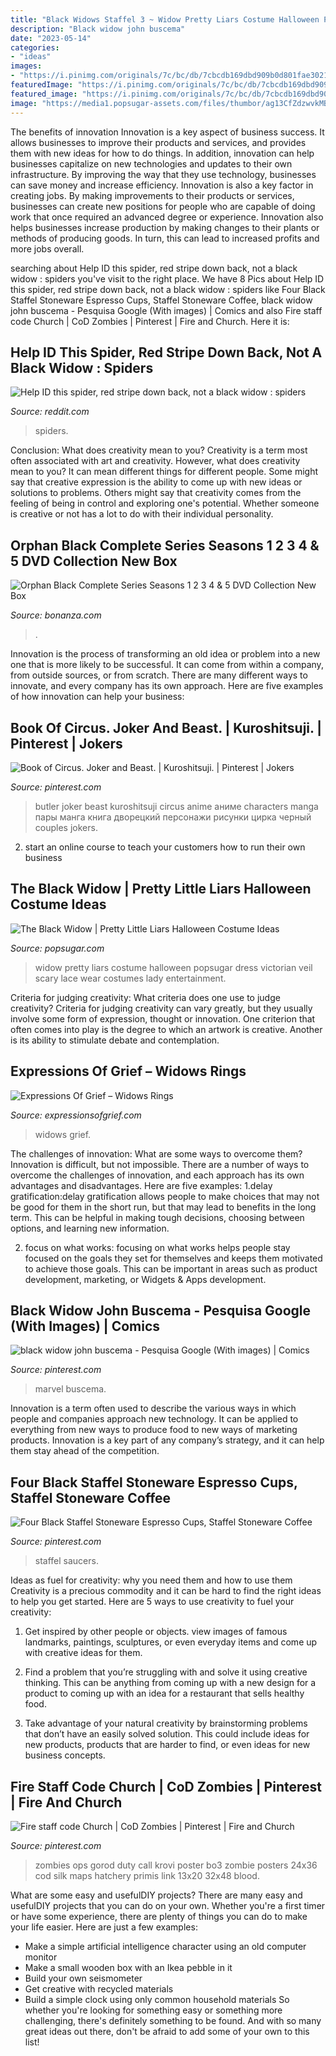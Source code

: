 ```yaml
---
title: "Black Widows Staffel 3 ~ Widow Pretty Liars Costume Halloween Popsugar Dress Victorian Veil Scary Lace Wear Costumes Lady Entertainment"
description: "Black widow john buscema"
date: "2023-05-14"
categories:
- "ideas"
images:
- "https://i.pinimg.com/originals/7c/bc/db/7cbcdb169dbd909b0d801fae302176bd.jpg"
featuredImage: "https://i.pinimg.com/originals/7c/bc/db/7cbcdb169dbd909b0d801fae302176bd.jpg"
featured_image: "https://i.pinimg.com/originals/7c/bc/db/7cbcdb169dbd909b0d801fae302176bd.jpg"
image: "https://media1.popsugar-assets.com/files/thumbor/ag13CfZdzwvkMBhGl1FqiE3gr-k/fit-in/1024x1024/filters:format_auto-!!-:strip_icc-!!-/2014/10/07/972/n/1922283/6eb7710966d7eb0f_6/i/Black-Widow.jpg"
---
```



The benefits of innovation
Innovation is a key aspect of business success. It allows businesses to improve their products and services, and provides them with new ideas for how to do things. In addition, innovation can help businesses capitalize on new technologies and updates to their own infrastructure. By improving the way that they use technology, businesses can save money and increase efficiency.
Innovation is also a key factor in creating jobs. By making improvements to their products or services, businesses can create new positions for people who are capable of doing work that once required an advanced degree or experience. Innovation also helps businesses increase production by making changes to their plants or methods of producing goods. In turn, this can lead to increased profits and more jobs overall.

	

		
searching about Help ID this spider, red stripe down back, not a black widow : spiders you've visit to the right place. We have 8 Pics about Help ID this spider, red stripe down back, not a black widow : spiders like Four Black Staffel Stoneware Espresso Cups, Staffel Stoneware Coffee, black widow john buscema - Pesquisa Google (With images) | Comics and also Fire staff code Church | CoD Zombies | Pinterest | Fire and Church. Here it is:
		
    
## Help ID This Spider, Red Stripe Down Back, Not A Black Widow : Spiders

<img loading=lazy src="https://external-preview.redd.it/iJnwWLbvft4owJlRTE3vL7nKB03z29ok0CU0hI1LeV0.jpg?width=849&amp;auto=webp&amp;s=91d5e55e32a60cec84345d7a94c4c577b08f9c0b" onerror="this.onerror=null;this.src='https://tse2.mm.bing.net/th?id=OIP.aCRQAcbeh_ieLiBGhRbLwgHaD-&amp;pid=15.1';" alt="Help ID this spider, red stripe down back, not a black widow : spiders">

_Source: reddit.com_

>spiders. 

	

Conclusion: What does creativity mean to you?
Creativity is a term most often associated with art and creativity. However, what does creativity mean to you? It can mean different things for different people. Some might say that creative expression is the ability to come up with new ideas or solutions to problems. Others might say that creativity comes from the feeling of being in control and exploring one's potential. Whether someone is creative or not has a lot to do with their individual personality.

    
## Orphan Black Complete Series Seasons 1 2 3 4 &amp; 5 DVD Collection New Box

<img loading=lazy src="https://images.bonanzastatic.com/afu/images/05d2/9a49/cf5d_9291860085/Orphan_Black_Complete_Series-open1.jpg" onerror="this.onerror=null;this.src='https://tse4.mm.bing.net/th?id=OIP.Wb27D-3rumqzHekslvmqGgHaF2&amp;pid=15.1';" alt="Orphan Black Complete Series Seasons 1 2 3 4 &amp; 5 DVD Collection New Box">

_Source: bonanza.com_

>. 

	

Innovation is the process of transforming an old idea or problem into a new one that is more likely to be successful. It can come from within a company, from outside sources, or from scratch. There are many different ways to innovate, and every company has its own approach. Here are five examples of how innovation can help your business: 

    
## Book Of Circus. Joker And Beast. | Kuroshitsuji. | Pinterest | Jokers

<img loading=lazy src="https://s-media-cache-ak0.pinimg.com/736x/5c/ce/7b/5cce7b0afdc3d6092c7e4500bc84b526.jpg" onerror="this.onerror=null;this.src='https://tse2.mm.bing.net/th?id=OIP._UE4cwVjIaRLzM54m8QUkQHaJZ&amp;pid=15.1';" alt="Book of Circus. Joker and Beast. | Kuroshitsuji. | Pinterest | Jokers">

_Source: pinterest.com_

>butler joker beast kuroshitsuji circus anime аниме characters manga пары манга книга дворецкий персонажи рисунки цирка черный couples jokers. 

	

2. start an online course to teach your customers how to run their own business 

    
## The Black Widow | Pretty Little Liars Halloween Costume Ideas

<img loading=lazy src="https://media1.popsugar-assets.com/files/thumbor/ag13CfZdzwvkMBhGl1FqiE3gr-k/fit-in/1024x1024/filters:format_auto-!!-:strip_icc-!!-/2014/10/07/972/n/1922283/6eb7710966d7eb0f_6/i/Black-Widow.jpg" onerror="this.onerror=null;this.src='https://tse1.mm.bing.net/th?id=OIP.5IJpRmMOPTFHGvFARwizxAHaJX&amp;pid=15.1';" alt="The Black Widow | Pretty Little Liars Halloween Costume Ideas">

_Source: popsugar.com_

>widow pretty liars costume halloween popsugar dress victorian veil scary lace wear costumes lady entertainment. 

	

Criteria for judging creativity: What criteria does one use to judge creativity?
Criteria for judging creativity can vary greatly, but they usually involve some form of expression, thought or innovation. One criterion that often comes into play is the degree to which an artwork is creative. Another is its ability to stimulate debate and contemplation.

    
## Expressions Of Grief – Widows Rings

<img loading=lazy src="http://cdn.shopify.com/s/files/1/1133/7910/products/SOLITEAR_large.png?v=1455896234" onerror="this.onerror=null;this.src='https://tse2.mm.bing.net/th?id=OIP.xRrJ1gIy99eR7xtTF_5K1AAAAA&amp;pid=15.1';" alt="Expressions Of Grief – Widows Rings">

_Source: expressionsofgrief.com_

>widows grief. 

	

The challenges of innovation: What are some ways to overcome them?
Innovation is difficult, but not impossible. There are a number of ways to overcome the challenges of innovation, and each approach has its own advantages and disadvantages. Here are five examples:
1.delay gratification:delay gratification allows people to make choices that may not be good for them in the short run, but that may lead to benefits in the long term. This can be helpful in making tough decisions, choosing between options, and learning new information.

2. focus on what works: focusing on what works helps people stay focused on the goals they set for themselves and keeps them motivated to achieve those goals. This can be important in areas such as product development, marketing, or Widgets & Apps development.


    
## Black Widow John Buscema - Pesquisa Google (With Images) | Comics

<img loading=lazy src="https://i.pinimg.com/originals/62/9b/9e/629b9ea5b9c31922629f5ee02f5517e1.png" onerror="this.onerror=null;this.src='https://tse4.mm.bing.net/th?id=OIP.ySRJAfuZ92m17mtQayL4ZAAAAA&amp;pid=15.1';" alt="black widow john buscema - Pesquisa Google (With images) | Comics">

_Source: pinterest.com_

>marvel buscema. 

	

Innovation is a term often used to describe the various ways in which people and companies approach new technology. It can be applied to everything from new ways to produce food to new ways of marketing products. Innovation is a key part of any company’s strategy, and it can help them stay ahead of the competition.

    
## Four Black Staffel Stoneware Espresso Cups, Staffel Stoneware Coffee

<img loading=lazy src="https://i.pinimg.com/originals/7c/bc/db/7cbcdb169dbd909b0d801fae302176bd.jpg" onerror="this.onerror=null;this.src='https://tse1.mm.bing.net/th?id=OIP.ELh_YEH_0gkmZImGtmKBvgHaJ4&amp;pid=15.1';" alt="Four Black Staffel Stoneware Espresso Cups, Staffel Stoneware Coffee">

_Source: pinterest.com_

>staffel saucers. 

	

Ideas as fuel for creativity: why you need them and how to use them
Creativity is a precious commodity and it can be hard to find the right ideas to help you get started. Here are 5 ways to use creativity to fuel your creativity:
1. Get inspired by other people or objects. view images of famous landmarks, paintings, sculptures, or even everyday items and come up with creative ideas for them.

2. Find a problem that you’re struggling with and solve it using creative thinking. This can be anything from coming up with a new design for a product to coming up with an idea for a restaurant that sells healthy food.

3. Take advantage of your natural creativity by brainstorming problems that don’t have an easily solved solution. This could include ideas for new products, products that are harder to find, or even ideas for new business concepts.


    
## Fire Staff Code Church | CoD Zombies | Pinterest | Fire And Church

<img loading=lazy src="https://s-media-cache-ak0.pinimg.com/236x/d0/41/57/d0415761307d047b6ad3b15c91b3228f--bo-zombies-black-ops--zombies.jpg" onerror="this.onerror=null;this.src='https://tse2.mm.bing.net/th?id=OIP.QAuOiOw9gIJZ_EO4PV2V9wAAAA&amp;pid=15.1';" alt="Fire staff code Church | CoD Zombies | Pinterest | Fire and Church">

_Source: pinterest.com_

>zombies ops gorod duty call krovi poster bo3 zombie posters 24x36 cod silk maps hatchery primis link 13x20 32x48 blood. 

	

What are some easy and usefulDIY projects?
There are many easy and usefulDIY projects that you can do on your own. Whether you're a first timer or have some experience, there are plenty of things you can do to make your life easier. Here are just a few examples: 
- Make a simple artificial intelligence character using an old computer monitor 
- Make a small wooden box with an Ikea pebble in it 
- Build your own seismometer 
- Get creative with recycled materials 
- Build a simple clock using only common household materials 
So whether you're looking for something easy or something more challenging, there's definitely something to be found. And with so many great ideas out there, don't be afraid to add some of your own to this list!

